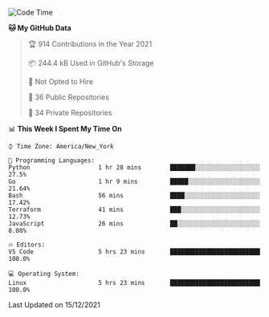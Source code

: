<!--START_SECTION:waka-->
![Code Time](http://img.shields.io/badge/Code%20Time-40%20hrs%209%20mins-blue)

**🐱 My GitHub Data** 

> 🏆 914 Contributions in the Year 2021
 > 
> 📦 244.4 kB Used in GitHub's Storage 
 > 
> 🚫 Not Opted to Hire
 > 
> 📜 36 Public Repositories 
 > 
> 🔑 34 Private Repositories  
 > 
📊 **This Week I Spent My Time On** 

```text
⌚︎ Time Zone: America/New_York

💬 Programming Languages: 
Python                   1 hr 28 mins        ███████░░░░░░░░░░░░░░░░░░   27.5% 
Go                       1 hr 9 mins         █████░░░░░░░░░░░░░░░░░░░░   21.64% 
Bash                     56 mins             ████░░░░░░░░░░░░░░░░░░░░░   17.42% 
Terraform                41 mins             ███░░░░░░░░░░░░░░░░░░░░░░   12.73% 
JavaScript               26 mins             ██░░░░░░░░░░░░░░░░░░░░░░░   8.08%

🔥 Editors: 
VS Code                  5 hrs 23 mins       █████████████████████████   100.0%

💻 Operating System: 
Linux                    5 hrs 23 mins       █████████████████████████   100.0%

```


 Last Updated on 15/12/2021
<!--END_SECTION:waka-->